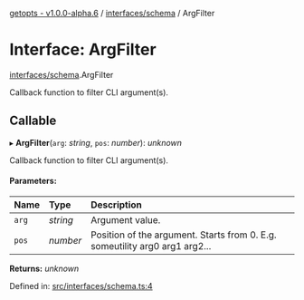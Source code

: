 [getopts - v1.0.0-alpha.6](../README.md) / [interfaces/schema](../modules/interfaces_schema.md) / ArgFilter

# Interface: ArgFilter

[interfaces/schema](../modules/interfaces_schema.md).ArgFilter

Callback function to filter CLI argument(s).

## Callable

▸ **ArgFilter**(`arg`: _string_, `pos`: _number_): _unknown_

Callback function to filter CLI argument(s).

#### Parameters:

| Name  | Type     | Description                                                                 |
| :---- | :------- | :-------------------------------------------------------------------------- |
| `arg` | _string_ | Argument value.                                                             |
| `pos` | _number_ | Position of the argument. Starts from 0. E.g. someutility arg0 arg1 arg2... |

**Returns:** _unknown_

Defined in: [src/interfaces/schema.ts:4](https://github.com/prasadrajandran/node-getopts/blob/5821226/src/interfaces/schema.ts#L4)
